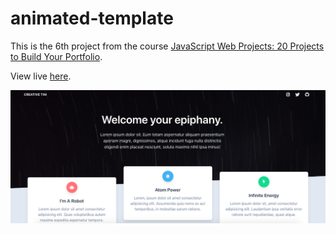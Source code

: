 # animated-template
This is the 6th project from the course [JavaScript Web Projects: 20 Projects to Build Your Portfolio](https://academy.zerotomastery.io/p/javascript-projects).

View live [here](https://minamikanesawa.github.io/animated-template/).

![Quote Generator](animated-template.png)
